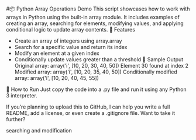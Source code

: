 #📦 Python Array Operations Demo
This script showcases how to work with arrays in Python using the built-in array module. It includes examples of creating an array, searching for elements, modifying values, and applying conditional logic to update array contents.
🔧 Features
- Create an array of integers using array.array
- Search for a specific value and return its index
- Modify an element at a given index
- Conditionally update values greater than a threshold
🧪 Sample Output
Original array: array('i', [10, 20, 30, 40, 50])
Element 30 found at index 2
Modified array: array('i', [10, 20, 35, 40, 50])
Conditionally modified array: array('i', [10, 20, 40, 45, 55])


🚀 How to Run
Just copy the code into a .py file and run it using any Python 3 interpreter.

If you’re planning to upload this to GitHub, I can help you write a full README, add a license, or even create a .gitignore file. Want to take it further?

searching and modification
